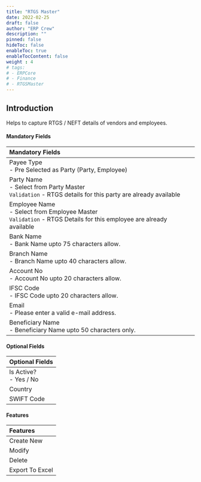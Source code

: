 ```yaml
---
title: "RTGS Master"
date: 2022-02-25
draft: false
author: "ERP Crew"
description: ""
pinned: false
hideToc: false
enableToc: true
enableTocContent: false
weight : 4
# tags: 
# - ERPCore 
# - Finance
# - RTGSMaster 
---
```


## Introduction

Helps to capture RTGS / NEFT details of vendors and employees.


#### Mandatory Fields

|Mandatory Fields|  
  |:------|
  | Payee Type <br> - Pre Selected as Party (Party, Employee)
  | Party Name <br> - Select from Party Master <br> `Validation` - RTGS details for this party are already available
  | Employee Name <br>  - Select from Employee Master <br> `Validation` - RTGS Details for this employee are already available
  | Bank Name <br> - Bank Name upto 75 characters allow.
  | Branch Name <br> - Branch Name upto 40 characters allow.
  | Account No <br> - Account No upto 20 characters allow.
  | IFSC Code <br> - IFSC Code upto 20 characters allow.
  | Email <br> - Please enter a valid e-mail address.
  | Beneficiary Name <br> - Beneficiary Name upto 50 characters only.


#### Optional Fields

|Optional Fields| 
  |:------|
  | Is Active? <br> - Yes / No
  | Country
  | SWIFT Code


#### Features

|Features|   
  |:------|
  | Create New 
  | Modify 
  | Delete
  | Export To Excel    